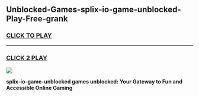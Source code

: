 
## Unblocked-Games-splix-io-game-unblocked-Play-Free-grank
<h3>
<a href="https://premium76.site?title=splix-io-game-unblocked&ref=23A">CLICK TO PLAY</a></h3>
<hr>

<h3>
<a href="https://premium76.site?title=splix-io-game-unblocked&ref=23A">CLICK 2 PLAY</a>
  
</h3>

<a href="https://premium76.site?title=splix-io-game-unblocked&ref=23A"><img src="https://clearcache.store/games.png"></a>


**splix-io-game-unblocked games unblocked: Your Gateway to Fun and Accessible Online Gaming**

